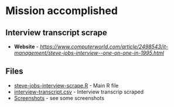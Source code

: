 # Mission accomplished

## Interview transcript scrape 
* **Website** - *https://www.computerworld.com/article/2498543/it-management/steve-jobs-interview--one-on-one-in-1995.html*

## Files
* [steve-jobs-interview-scrape.R](https://github.com/leboldy/mission-accomplished/blob/master/steve-jobs-interview-scrape.R) - Main R file
* [interview-transcript.csv](https://github.com/leboldy/mission-accomplished/blob/master/interview-transcript.csv) - Interview transcrip scraped
* [Screenshots](https://github.com/leboldy/mission-accomplished/tree/master/Screenshots) - see some screenshots